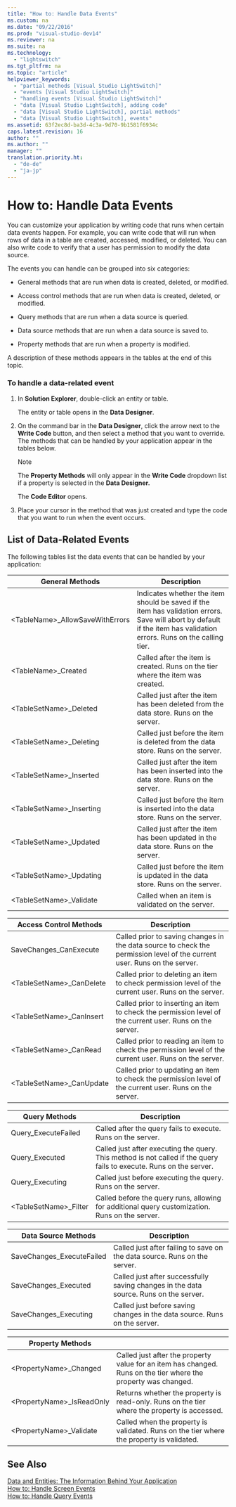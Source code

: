 ```yaml
---
title: "How to: Handle Data Events"
ms.custom: na
ms.date: "09/22/2016"
ms.prod: "visual-studio-dev14"
ms.reviewer: na
ms.suite: na
ms.technology: 
  - "lightswitch"
ms.tgt_pltfrm: na
ms.topic: "article"
helpviewer_keywords: 
  - "partial methods [Visual Studio LightSwitch]"
  - "events [Visual Studio LightSwitch]"
  - "handling events [Visual Studio LightSwitch]"
  - "data [Visual Studio LightSwitch], adding code"
  - "data [Visual Studio LightSwitch], partial methods"
  - "data [Visual Studio LightSwitch], events"
ms.assetid: 63f2ec8d-ba3d-4c3a-9d70-9b1581f6934c
caps.latest.revision: 16
author: ""
ms.author: ""
manager: ""
translation.priority.ht: 
  - "de-de"
  - "ja-jp"
---
```

# How to: Handle Data Events
You can customize your application by writing code that runs when certain data events happen. For example, you can write code that will run when rows of data in a table are created, accessed, modified, or deleted. You can also write code to verify that a user has permission to modify the data source.  
  
 The events you can handle can be grouped into six categories:  
  
-   General methods that are run when data is created, deleted, or modified.  
  
-   Access control methods that are run when data is created, deleted, or modified.  
  
-   Query methods that are run when a data source is queried.  
  
-   Data source methods that are run when a data source is saved to.  
  
-   Property methods that are run when a property is modified.  
  
 A description of these methods appears in the tables at the end of this topic.  
  
### To handle a data-related event  
  
1.  In **Solution Explorer**, double-click an entity or table.  
  
     The entity or table opens in the **Data Designer**.  
  
2.  On the command bar in the **Data Designer**, click the arrow next to the **Write Code** button, and then select a method that you want to override. The methods that can be handled by your application appear in the tables below.  
  
    > [!NOTE]
    >  The **Property Methods** will only appear in the **Write Code** dropdown list if a property is selected in the **Data Designer.**  
  
     The **Code Editor** opens.  
  
3.  Place your cursor in the method that was just created and type the code that you want to run when the event occurs.  
  
## List of Data-Related Events  
 The following tables list the data events that can be handled by your application:  
  
|**General Methods**|Description|  
|-------------------------|-----------------|  
|<TableName\>_AllowSaveWithErrors|Indicates whether the item should be saved if the item has validation errors. Save will abort by default if the item has validation errors. Runs on the calling tier.|  
|<TableName\>_Created|Called after the item is created. Runs on the tier where the item was created.|  
|<TableSetName\>_Deleted|Called just after the item has been deleted from the data store. Runs on the server.|  
|<TableSetName\>_Deleting|Called just before the item is deleted from the data store. Runs on the server.|  
|<TableSetName\>_Inserted|Called just after the item has been inserted into the data store. Runs on the server.|  
|<TableSetName\>_Inserting|Called just before the item is inserted into the data store. Runs on the server.|  
|<TableSetName\>_Updated|Called just after the item has been updated in the data store. Runs on the server.|  
|<TableSetName\>_Updating|Called just before the item is updated in the data store. Runs on the server.|  
|<TableSetName\>_Validate|Called when an item is validated on the server.|  
  
|**Access Control Methods**|Description|  
|--------------------------------|-----------------|  
|SaveChanges_CanExecute|Called prior to saving changes in the data source to check the permission level of the current user.  Runs on the server.|  
|<TableSetName\>_CanDelete|Called prior to deleting an item to check permission level of the current user. Runs on the server.|  
|<TableSetName\>_CanInsert|Called prior to inserting an item to check the permission level of the current user. Runs on the server.|  
|<TableSetName\>_CanRead|Called prior to reading an item to check the permission level of the current user. Runs on the server.|  
|<TableSetName\>_CanUpdate|Called prior to updating an item to check the permission level of the current user. Runs on the server.|  
  
|**Query Methods**|Description|  
|-----------------------|-----------------|  
|Query_ExecuteFailed|Called after the query fails to execute. Runs on the server.|  
|Query_Executed|Called just after executing the query. This method is not called if the query fails to execute. Runs on the server.|  
|Query_Executing|Called just before executing the query. Runs on the server.|  
|<TableSetName\>_Filter|Called before the query runs, allowing for additional query customization. Runs on the server.|  
  
|**Data Source Methods**|Description|  
|-----------------------------|-----------------|  
|SaveChanges_ExecuteFailed|Called just after failing to save on the data source. Runs on the server.|  
|SaveChanges_Executed|Called just after successfully saving changes in the data source. Runs on the server.|  
|SaveChanges_Executing|Called just before saving changes in the data source. Runs on the server.|  
  
|**Property Methods**||  
|--------------------------|-|  
|<PropertyName\>_Changed|Called just after the property value for an item has changed. Runs on the tier where the property was changed.|  
|<PropertyName\>_IsReadOnly|Returns whether the property is read-only. Runs on the tier where the property is accessed.|  
|<PropertyName\>_Validate|Called when the property is validated. Runs on the tier where the property is validated.|  
  
## See Also  
 [Data and Entities: The Information Behind Your Application](../vs140/data--the-information-behind-your-application.md)   
 [How to: Handle Screen Events](../vs140/how-to--handle-silverlight-screen-events.md)   
 [How to: Handle Query Events](../vs140/how-to--handle-query-events.md)